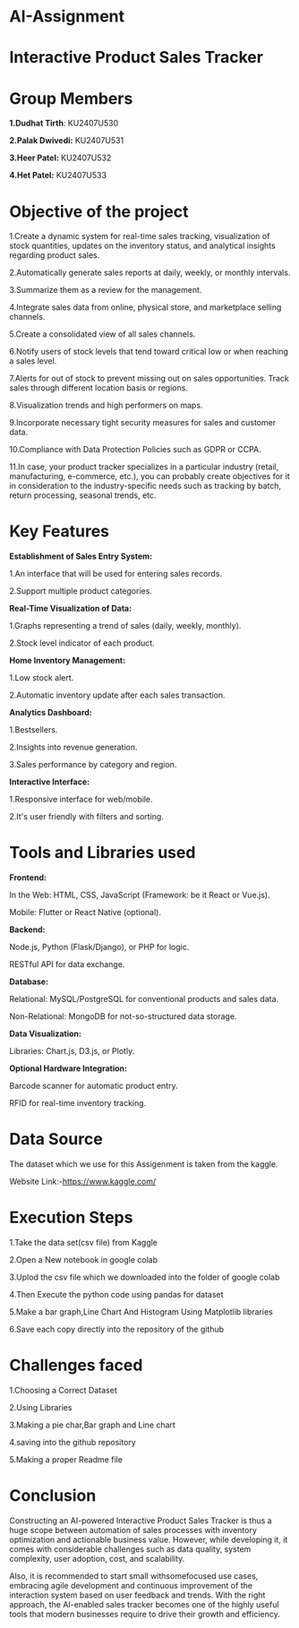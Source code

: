 # AI-Assignment
# Interactive Product Sales Tracker
# Group Members
**1.Dudhat Tirth**: KU2407U530

**2.Palak Dwivedi:** KU2407U531

**3.Heer Patel:** KU2407U532

**4.Het Patel:** KU2407U533

# Objective of the project
1.Create a dynamic system for real-time sales tracking, visualization of stock quantities, updates on the inventory status, and analytical insights regarding product sales.

2.Automatically generate sales reports at daily, weekly, or monthly intervals. 

3.Summarize them as a review for the management.

4.Integrate sales data from online, physical store, and marketplace selling channels.

5.Create a consolidated view of all sales channels. 

6.Notify users of stock levels that tend toward critical low or when reaching a sales level.

7.Alerts for out of stock to prevent missing out on sales opportunities. Track sales through different location basis or regions. 

8.Visualization trends and high performers on maps. 

9.Incorporate necessary tight security measures for sales and customer data. 

10.Compliance with Data Protection Policies such as GDPR or CCPA.

11.In case, your product tracker specializes in a particular industry (retail, manufacturing, e-commerce, etc.), you can probably create objectives for it in consideration to the industry-specific needs such as tracking by batch, return processing, seasonal trends, etc.

# Key Features
**Establishment of Sales Entry System:**

1.An interface that will be used for entering sales records.

2.Support multiple product categories. 

**Real-Time Visualization of Data:**

1.Graphs representing a trend of sales (daily, weekly, monthly).

2.Stock level indicator of each product.

**Home Inventory Management:**

1.Low stock alert.

2.Automatic inventory update after each sales transaction.

**Analytics Dashboard:**

1.Bestsellers. 

2.Insights into revenue generation.

3.Sales performance by category and region.

**Interactive Interface:**

1.Responsive interface for web/mobile. 

2.It's user friendly with filters and sorting.

# Tools and Libraries used
**Frontend:**

In the Web: HTML, CSS, JavaScript (Framework: be it React or Vue.js).

Mobile: Flutter or React Native (optional).

**Backend:**

Node.js, Python (Flask/Django), or PHP for logic.

RESTful API for data exchange.

**Database:**

Relational: MySQL/PostgreSQL for conventional products and sales data.

Non-Relational: MongoDB for not-so-structured data storage.

**Data Visualization:**

Libraries: Chart.js, D3.js, or Plotly.

**Optional Hardware Integration:**

Barcode scanner for automatic product entry.

RFID for real-time inventory tracking.

# Data Source
The dataset which we use for this Assigenment is taken from the kaggle.

Website Link:-https://www.kaggle.com/

# Execution Steps

1.Take the data set(csv file) from Kaggle

2.Open a New notebook in google colab

3.Uplod the csv file which we downloaded into the folder of google colab

4.Then Execute the python code using pandas for dataset

5.Make a bar graph,Line Chart And Histogram Using Matplotlib libraries

6.Save each copy directly into the repository of the github

# Challenges faced

1.Choosing a Correct Dataset

2.Using Libraries

3.Making a pie char,Bar graph and Line chart

4.saving into the github repository

5.Making a proper Readme file

# Conclusion

Constructing an AI-powered Interactive Product Sales Tracker is thus a huge scope between automation of sales processes with inventory optimization and actionable business value. However, while developing it, it comes with considerable challenges such as data quality, system complexity, user adoption, cost, and scalability.

Also, it is recommended to start small withsomefocused use cases, embracing agile development and continuous improvement of the interaction system based on user feedback and trends. With the right approach, the AI-enabled sales tracker becomes one of the highly useful tools that modern businesses require to drive their growth and efficiency.

